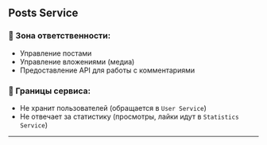 ## Posts Service  
### 📌 Зона ответственности:  
- Управление постами
- Управление вложениями (медиа)  
- Предоставление API для работы с комментариями

### 📌 Границы сервиса:  
- Не хранит пользователей (обращается в `User Service`)  
- Не отвечает за статистику (просмотры, лайки идут в `Statistics Service`)  
---